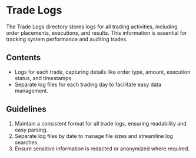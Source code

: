 # Trade Logs

The Trade Logs directory stores logs for all trading activities, including order placements, executions, and results. This information is essential for tracking system performance and auditing trades.

## Contents
- Logs for each trade, capturing details like order type, amount, execution status, and timestamps.
- Separate log files for each trading day to facilitate easy data management.

## Guidelines
1. Maintain a consistent format for all trade logs, ensuring readability and easy parsing.
2. Separate log files by date to manage file sizes and streamline log searches.
3. Ensure sensitive information is redacted or anonymized where required.